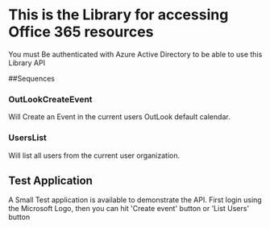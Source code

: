 # This is the Library for accessing Office 365 resources
You must Be authenticated with Azure Active Directory to be able to use this Library API

##Sequences

### OutLookCreateEvent
Will Create an Event in the current users OutLook default calendar.

### UsersList
Will list all users from the current user organization.

## Test Application
A Small Test application is available to demonstrate the API. First login using the Microsoft Logo, then you can hit 'Create event' button or 'List Users' button

